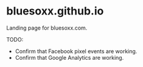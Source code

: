 # bluesoxx.github.io
Landing page for bluesoxx.com.


TODO:
+ Confirm that Facebook pixel events are working.
+ Confirm that Google Analytics are working.

